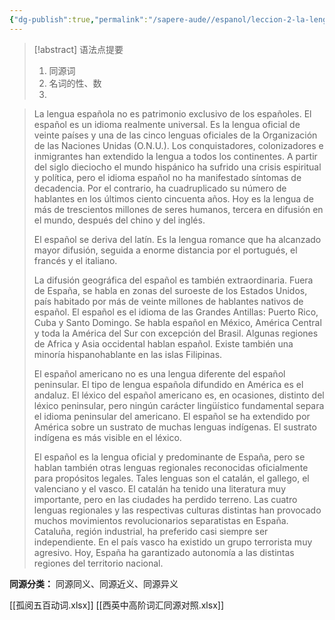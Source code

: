 ```yaml
---
{"dg-publish":true,"permalink":"/sapere-aude//espanol/leccion-2-la-lengua-espanola/","dgPassFrontmatter":true}
---
```



>[!abstract] 语法点提要
>1. 同源词
>2. 名词的性、数
>3. 


> La lengua española no es patrimonio exclusivo de los españoles. El español es un idioma realmente universal. Es la lengua oficial de veinte países y una de las cinco lenguas oficiales de la Organización de las Naciones Unidas (O.N.U.). Los conquistadores, colonizadores e inmigrantes han extendido la lengua a todos los continentes. A partir del siglo dieciocho el mundo hispánico ha sufrido una crisis espiritual y política, pero el idioma español no ha manifestado síntomas de decadencia. Por el contrario, ha cuadruplicado su número de hablantes en los últimos ciento cincuenta años. Hoy es la lengua de más de trescientos millones de seres humanos, tercera en difusión en el mundo, después del chino y del inglés. 
> 
> El español se deriva del latín. Es la lengua romance que ha alcanzado mayor difusión, seguida a enorme distancia por el portugués, el francés y el italiano. 
> 
> La difusión geográfica del español es también extraordinaria. Fuera de España, se habla en zonas del suroeste de los Estados Unidos, país habitado por más de veinte millones de hablantes nativos de español. El español es el idioma de las Grandes Antillas: Puerto Rico, Cuba y Santo Domingo. Se habla español en México, América Central y toda la América del Sur con excepción del Brasil. Algunas regiones de Africa y Asia occidental hablan español. Existe también una minoría hispanohablante en las islas Filipinas. 
> 
> El español americano no es una lengua diferente del español peninsular. El tipo de lengua española difundido en América es el andaluz. El léxico del español americano es, en ocasiones, distinto del léxico peninsular, pero ningún carácter lingüístico fundamental separa el idioma peninsular del americano. El español se ha extendido por América sobre un sustrato de muchas lenguas indígenas. El sustrato indígena es más visible en el léxico. 
> 
> El español es la lengua oficial y predominante de España, pero se hablan también otras lenguas regionales reconocidas oficialmente para propósitos legales. Tales lenguas son el catalán, el gallego, el valenciano y el vasco. El catalán ha tenido una literatura muy importante, pero en las ciudades ha perdido terreno. Las cuatro lenguas regionales y las respectivas culturas distintas han provocado muchos movimientos revolucionarios separatistas en España. Cataluña, región industrial, ha preferido casi siempre ser independiente. En el país vasco ha existido un grupo terrorista muy agresivo. Hoy, España ha garantizado autonomía a las distintas regiones del territorio nacional.





**同源分类：** 同源同义、同源近义、同源异义

[[孤阅五百动词.xlsx]]
[[西英中高阶词汇同源对照.xlsx]]


